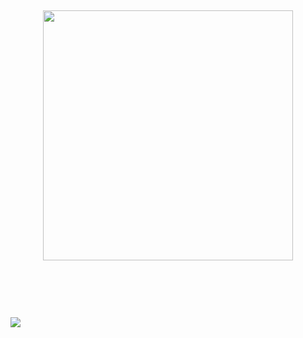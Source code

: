 <h2 align="center">
 <a href="https://discord.com/users/719908893010165840"><img  width="400px" src="https://lanyard.kyrie25.me/api/719908893010165840?decoration=true&hideBadges=true&useDisplayName=true&animationDuration=2s&waveColor=3256a8&imgStyle=square&imgBorderRadius=16px&bg=DD272700&idleMessage=Developing.."></a>
<br> </br>
 </h2>
<p align="center">
  <br> </br>

 ![](https://komarev.com/ghpvc/?username=shizofrenican&color=green)
